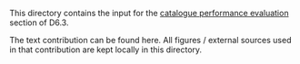 This directory contains the input for the [catalogue performance evaluation](./catalogue-section.md "D6.3 Catalogue Performance Evaluation Section") section
of D6.3.

The text contribution can be found here.  All figures / external sources used in that
contribution are kept locally in this directory.

